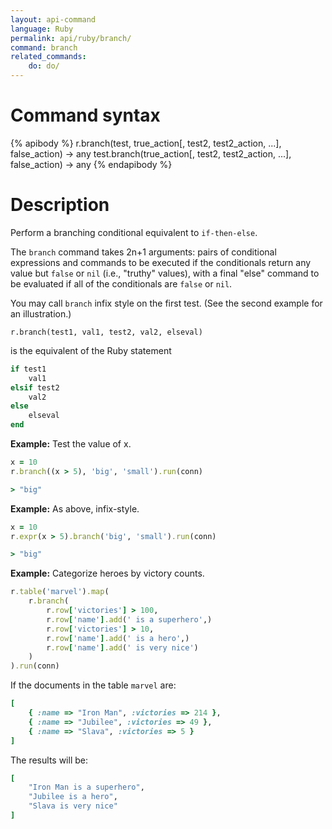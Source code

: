 ```yaml
---
layout: api-command
language: Ruby
permalink: api/ruby/branch/
command: branch
related_commands:
    do: do/
---
```


# Command syntax #

{% apibody %}
r.branch(test, true_action[, test2, test2_action, ...], false_action) &rarr; any
test.branch(true_action[, test2, test2_action, ...], false_action) &rarr; any
{% endapibody %}

# Description #

Perform a branching conditional equivalent to `if-then-else`.

The `branch` command takes 2n+1 arguments: pairs of conditional expressions and commands to be executed if the conditionals return any value but `false` or `nil` (i.e., "truthy" values), with a final "else" command to be evaluated if all of the conditionals are `false` or `nil`.

<!-- break -->

You may call `branch` infix style on the first test. (See the second example for an illustration.)

```
r.branch(test1, val1, test2, val2, elseval)
```

is the equivalent of the Ruby statement

```rb
if test1
    val1
elsif test2
    val2
else
    elseval
end
```

__Example:__ Test the value of x.

```rb
x = 10
r.branch((x > 5), 'big', 'small').run(conn)

> "big"
```

__Example:__ As above, infix-style.

```rb
x = 10
r.expr(x > 5).branch('big', 'small').run(conn)

> "big"
```

__Example:__ Categorize heroes by victory counts.

```rb
r.table('marvel').map(
    r.branch(
        r.row['victories'] > 100,
        r.row['name'].add(' is a superhero',)
        r.row['victories'] > 10,
        r.row['name'].add(' is a hero',)
        r.row['name'].add(' is very nice')
    )
).run(conn)
```

If the documents in the table `marvel` are:

```rb
[
    { :name => "Iron Man", :victories => 214 },
    { :name => "Jubilee", :victories => 49 },
    { :name => "Slava", :victories => 5 }
]
```

The results will be:

```rb
[
    "Iron Man is a superhero",
    "Jubilee is a hero",
    "Slava is very nice"
]
```
